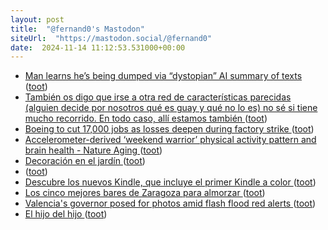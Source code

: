 ```yaml
---
layout: post
title:  "@fernand0's Mastodon"
siteUrl:  "https://mastodon.social/@fernand0"
date:  2024-11-14 11:12:53.531000+00:00
---
```

*  [Man learns he’s being dumped via “dystopian” AI summary of texts ](https://arstechnica.com/ai/2024/10/man-learns-hes-being-dumped-via-dystopian-ai-summary-of-texts) ([toot](https://mastodon.social/@fernand0/113481008645996827))
*  [También os digo que irse a otra red de características parecidas (alguien decide por nosotros qué es guay y qué no lo es) no sé si tiene mucho recorrido. En todo caso, allí estamos también ](https://mastodon.social/@fernand0/113480912739535308) ([toot](https://mastodon.social/@fernand0/113480912739535308))
*  [Boeing to cut 17,000 jobs as losses deepen during factory strike ](https://www.cnbc.com/2024/10/11/boeing-layoffs-factory-strike.htm) ([toot](https://mastodon.social/@fernand0/113480731948624028))
*  [Accelerometer-derived ‘weekend warrior’ physical activity pattern and brain health - Nature Aging ](https://www.nature.com/articles/s43587-024-00688-) ([toot](https://mastodon.social/@fernand0/113480604919114343))
*  [Decoración en el jardín ](https://www.flickr.com/photos/fernand0/54123211885) ([toot](https://mastodon.social/@fernand0/113480514397286185))
*  [ ](https://ohai.social/@tdyfqdb) ([toot](https://mastodon.social/@fernand0/113479815108970323))
*  [Descubre los nuevos Kindle, que incluye el primer Kindle a color ](https://www.aboutamazon.es/noticias/dispositivos/descubre-los-nuevos-kindle-que-incluye-el-primer-kindle-a-colo) ([toot](https://mastodon.social/@fernand0/113479720791331746))
*  [Los cinco mejores bares de Zaragoza para almorzar ](https://www.elperiodicodearagon.com/zaragoza/2024/11/01/cinco-mejores-bares-zaragoza-almorzar-dv-111107268.htm) ([toot](https://mastodon.social/@fernand0/113478877297289437))
*  [Valencia's governor posed for photos amid flash flood red alerts ](https://www.telegraph.co.uk/world-news/2024/11/01/valencias-governor-posed-photos-amid-flash-flood-alerts) ([toot](https://mastodon.social/@fernand0/113477065265911242))
*  [El hijo del hijo ](https://avecesunafoto.wordpress.com/2024/11/13/el-hijo-del-hijo) ([toot](https://mastodon.social/@fernand0/113477028488970894))
